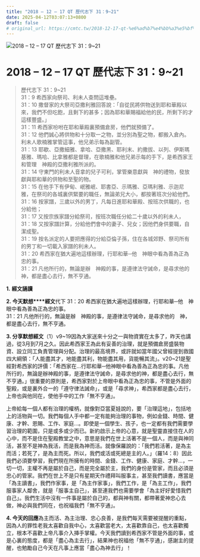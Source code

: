 ```yaml
---
title: "2018 – 12 – 17 QT 歷代志下 31：9~21"
date: 2025-04-12T03:07:13+0800
draft: false
# original_url: https://cmtc.tw/2018-12-17-qt-%e6%ad%b7%e4%bb%a3%e5%bf%97%e4%b8%8b-31%ef%bc%9a921
---
```


![2018 – 12 – 17 QT 歷代志下 31：9\~21](/images/qt.jpg   "2018 – 12 – 17 QT 歷代志下 31：9\~21")

# 2018 – 12 – 17 QT 歷代志下 31：9\~21

> 歷代志下 31：9\~21  
> 31：9 希西家向祭司、利未人查問這堆壘。  
> 31：10 撒督家的大祭司亞撒利雅回答說：「自從民將供物送到耶和華殿以來，我們不但吃飽，且剩下的甚多；因為耶和華賜福給他的民，所剩下的才這樣豐盛。」  
> 31：11 希西家吩咐在耶和華殿裏預備倉房，他們就預備了。  
> 31：12 他們誠心將供物和十分取一之物，並分別為聖之物，都搬入倉內。利未人歌楠雅掌管這事，他兄弟示每為副管。  
> 31：13 耶歇、亞撒細雅、拿哈、亞撒黑、耶利末、約撒拔、以列、伊斯瑪基雅、瑪哈、比拿雅都是督理，在歌楠雅和他兄弟示每的手下，是希西家王和管理　神殿的亞撒利雅所派的。  
> 31：14 守東門的利未人音拿的兒子可利，掌管樂意獻與　神的禮物，發放獻與耶和華的供物和至聖的物。  
> 31：15 在他手下有伊甸、岷雅岷、耶書亞、示瑪雅、亞瑪利雅、示迦尼雅，在祭司的各城裏供緊要的職任，無論弟兄大小，都按著班次分給他們。  
> 31：16 按家譜，三歲以外的男丁，凡每日進耶和華殿、按班次供職的，也分給他；  
> 31：17 又按宗族家譜分給祭司，按班次職任分給二十歲以外的利未人，  
> 31：18 又按家譜計算，分給他們會中的妻子、兒女；因他們身供要職，自潔成聖。  
> 31：19 按名派定的人要把應得的分給亞倫子孫，住在各城郊野、祭司所有的男丁和一切載入家譜的利未人。  
> 31：20 希西家在猶大遍地這樣辦理，行耶和華─他　神眼中看為善為正為忠的事。  
> 31：21 凡他所行的，無論是辦　神殿的事，是遵律法守誡命，是尋求他的　神，都是盡心去行，無不亨通。

**1.** **經文誦讀**

**2. 今天默想****經文**代下 31：20 希西家在猶大遍地這樣辦理，行耶和華─他　神眼中看為善為正為忠的事。  
31：21 凡他所行的，無論是辦　神殿的事，是遵律法守誡命，是尋求他的　神，都是盡心去行，無不亨通。

**3. 分享默想經文**（1）v9\~19因為大家送來十分之一與物資實在太多了，昨天也講過，從3月到7月之久。因此希西家王為此有妥善的治理，就是預備倉房盛裝物資、設立同工負責管理與分配。治理的最高境界，或許就如當年國父曾經提到救國四大綱領：「人能盡其才，地能盡其利，物能盡其用，貨能暢其流」。v20\~21是聖經對希西家的評價：「希西家在…行耶和華─他神眼中看為善為正為忠的事。凡他所行的，無論是辦神殿的事，是遵律法守誡命，是尋求他的神，都是盡心去行，無不亨通。」很重要的原則是，希西家對於上帝眼中看為正為忠的事，不管是外面的聖殿，或是裏外合一的「遵守律法誡命」，或是「尋求神」，希西家都是盡心去行，上帝也與他同在，使他手中的工作「無不亨通」。

上帝給每一個人都有治理的權柄，就像對亞當夏娃說的，要「治理這地」，包括地上的活物與一切。我們每個人手中都一定有能夠治理的事物，例如金錢、時間、健康、才幹、恩賜、工作、家庭…。即使是一個學生、孩子，也一定都有我們需要學習治理的範圍，只是或多或少而已。新約啟示上帝的心意，就是聖靈直接住在人的心中，而不是住在聖殿教堂之中，意思是我們在世上活著不是一個人，而是與神同活，甚至不是神為我活，而是我為神而活。就像保羅說的：「我們若活著，是為主而活；若死了，是為主而死。所以，我們或活或死總是主的人。」（羅14：8）因此我們必須要學習，我們現在所擁有的時間、金錢、工作、健康、家庭、才幹…，一切一切，主權不再是屬於自己，而是完全屬於主，我們的身份是管家，而且必須是忠心的管家。我們在世上不是只有星期天作禮拜叫服事主，甚至我們讀書，應當是「為主讀書」，我們作家事，是「為主作家事」，我們工作，是「為主工作」，我們服事家人鄰舍，就是「服事主自己」，甚至連我們也需要學會「為主好好愛惜我們自己」。我們生活中沒有一件事是屬於自己的，都與神有關，都帶著愛神忠心去做，神必與我們同在，也祝福我們「無不亨通」。

**4. 今天的回應**為主而活、為主治理、忠心良善，是我們每天需要被提醒的重點，因為人的罪性老我太喜歡自我中心，太喜歡當老大，太喜歡靠自己，也太喜歡獨立，根本不喜歡上帝凡事介入挿手掌權。今天我們讀到希西家不管是外面的事，或是心裏的態度，都是「盡心為主去行」，結果神也祝福他「無不亨通」，感謝主的提醒，也勉勵自己今天在凡事上應當「盡心為神去行」！